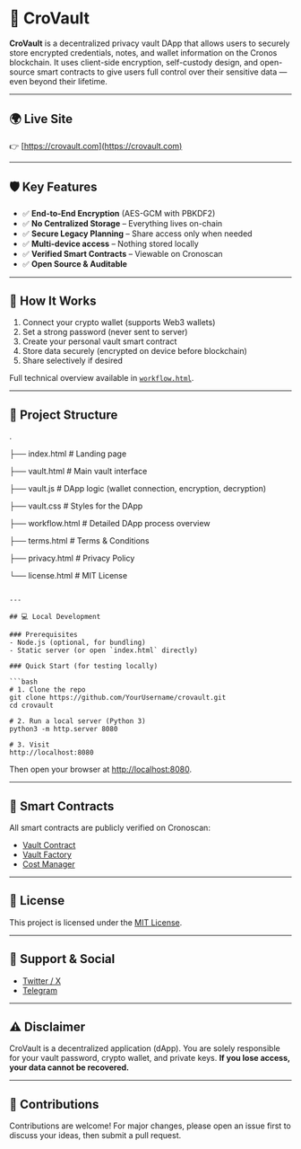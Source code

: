# 🔐 CroVault

**CroVault** is a decentralized privacy vault DApp that allows users to securely store encrypted credentials, notes, and wallet information on the Cronos blockchain. It uses client-side encryption, self-custody design, and open-source smart contracts to give users full control over their sensitive data — even beyond their lifetime.

---

## 🌍 Live Site

👉 [https://crovault.com](https://crovault.com)

---

## 🛡 Key Features

- ✅ **End-to-End Encryption** (AES-GCM with PBKDF2)
- ✅ **No Centralized Storage** – Everything lives on-chain
- ✅ **Secure Legacy Planning** – Share access only when needed
- ✅ **Multi-device access** – Nothing stored locally
- ✅ **Verified Smart Contracts** – Viewable on Cronoscan
- ✅ **Open Source & Auditable**

---

## 🔧 How It Works

1. Connect your crypto wallet (supports Web3 wallets)
2. Set a strong password (never sent to server)
3. Create your personal vault smart contract
4. Store data securely (encrypted on device before blockchain)
5. Share selectively if desired

Full technical overview available in [`workflow.html`](./workflow.html).

---

## 📁 Project Structure
.

├── index.html         # Landing page

├── vault.html         # Main vault interface

├── vault.js           # DApp logic (wallet connection, encryption, decryption)

├── vault.css          # Styles for the DApp

├── workflow.html      # Detailed DApp process overview

├── terms.html         # Terms & Conditions

├── privacy.html       # Privacy Policy

└── license.html       # MIT License

```

---

## 💻 Local Development

### Prerequisites
- Node.js (optional, for bundling)
- Static server (or open `index.html` directly)

### Quick Start (for testing locally)

```bash
# 1. Clone the repo
git clone https://github.com/YourUsername/crovault.git
cd crovault

# 2. Run a local server (Python 3)
python3 -m http.server 8080

# 3. Visit
http://localhost:8080
```

Then open your browser at [http://localhost:8080](http://localhost:8080).

---

## 🔐 Smart Contracts

All smart contracts are publicly verified on Cronoscan:

- [Vault Contract](https://cronoscan.com/address/0xe1eF8879b7216DC3dE4e153B37FFC9D810928EC0)
- [Vault Factory](https://cronoscan.com/address/0xa07477Da0dB859F7799bAbA9bac87E8AF104b810)
- [Cost Manager](https://cronoscan.com/address/0x587776cCCeC6Ec77971588D9e75468e99e30c318)

---

## 📜 License

This project is licensed under the [MIT License](./license.html).

---

## 📣 Support & Social

- [Twitter / X](https://x.com/CroVault)
- [Telegram](https://t.me/CroVault)

---

## ⚠️ Disclaimer

CroVault is a decentralized application (dApp). You are solely responsible for your vault password, crypto wallet, and private keys. **If you lose access, your data cannot be recovered.**

---

## 🙌 Contributions

Contributions are welcome! For major changes, please open an issue first to discuss your ideas, then submit a pull request.
